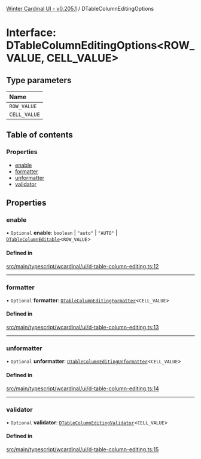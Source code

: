 [Winter Cardinal UI - v0.205.1](../index.md) / DTableColumnEditingOptions

# Interface: DTableColumnEditingOptions<ROW_VALUE, CELL_VALUE\>

## Type parameters

| Name |
| :------ |
| `ROW_VALUE` |
| `CELL_VALUE` |

## Table of contents

### Properties

- [enable](DTableColumnEditingOptions.md#enable)
- [formatter](DTableColumnEditingOptions.md#formatter)
- [unformatter](DTableColumnEditingOptions.md#unformatter)
- [validator](DTableColumnEditingOptions.md#validator)

## Properties

### enable

• `Optional` **enable**: `boolean` \| ``"auto"`` \| ``"AUTO"`` \| [`DTableColumnEditable`](../index.md#dtablecolumneditable)<`ROW_VALUE`\>

#### Defined in

[src/main/typescript/wcardinal/ui/d-table-column-editing.ts:12](https://github.com/winter-cardinal/winter-cardinal-ui/blob/v0.205.1/src/main/typescript/wcardinal/ui/d-table-column-editing.ts#L12)

___

### formatter

• `Optional` **formatter**: [`DTableColumnEditingFormatter`](../index.md#dtablecolumneditingformatter)<`CELL_VALUE`\>

#### Defined in

[src/main/typescript/wcardinal/ui/d-table-column-editing.ts:13](https://github.com/winter-cardinal/winter-cardinal-ui/blob/v0.205.1/src/main/typescript/wcardinal/ui/d-table-column-editing.ts#L13)

___

### unformatter

• `Optional` **unformatter**: [`DTableColumnEditingUnformatter`](../index.md#dtablecolumneditingunformatter)<`CELL_VALUE`\>

#### Defined in

[src/main/typescript/wcardinal/ui/d-table-column-editing.ts:14](https://github.com/winter-cardinal/winter-cardinal-ui/blob/v0.205.1/src/main/typescript/wcardinal/ui/d-table-column-editing.ts#L14)

___

### validator

• `Optional` **validator**: [`DTableColumnEditingValidator`](../index.md#dtablecolumneditingvalidator)<`CELL_VALUE`\>

#### Defined in

[src/main/typescript/wcardinal/ui/d-table-column-editing.ts:15](https://github.com/winter-cardinal/winter-cardinal-ui/blob/v0.205.1/src/main/typescript/wcardinal/ui/d-table-column-editing.ts#L15)
